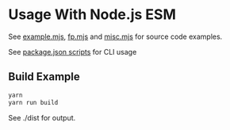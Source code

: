 # Usage With Node.js ESM

See [example.mjs](./example.mjs), [fp.mjs](./fp.mjs) and [misc.mjs](./misc.mjs) for source code examples.

See [package.json scripts](./package.json) for CLI usage

## Build Example

```sh
yarn
yarn run build
```

See ./dist for output.

